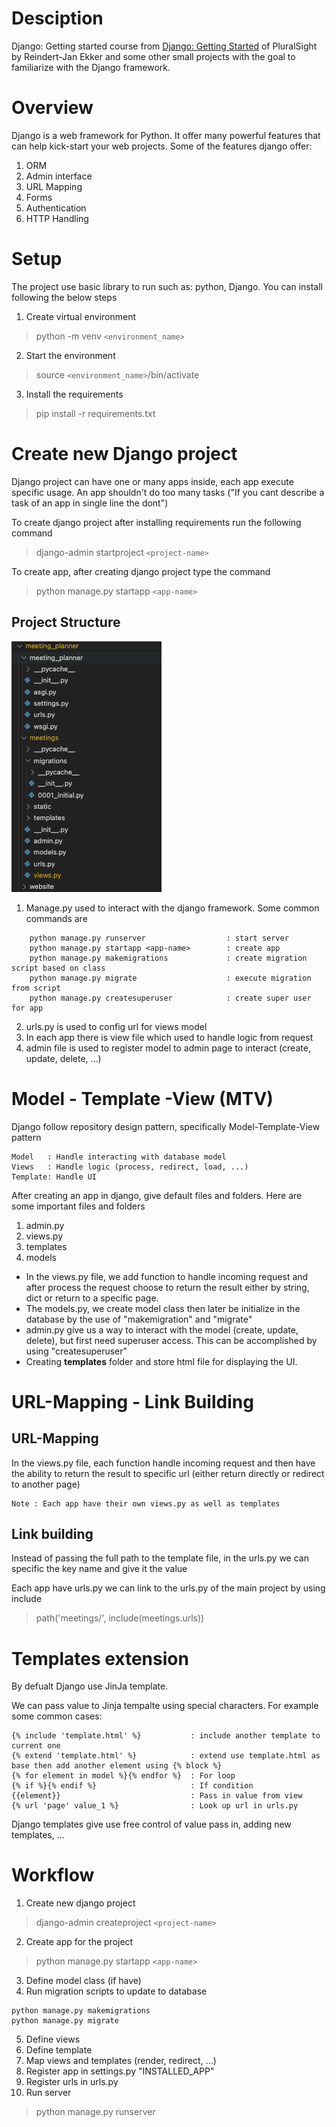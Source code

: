 # Desciption
Django: Getting started course from [Django: Getting Started](https://app.pluralsight.com/course-player?clipId=d0873b64-cd0f-4348-8c6a-bc12e8d02d38) of PluralSight by Reindert-Jan Ekker and some other small projects with the goal to familiarize with the Django framework.

# Overview
Django is a web framework for Python. It offer many powerful features that can help kick-start your web projects. Some of the features django offer:
1. ORM
2. Admin interface
3. URL Mapping
4. Forms
5. Authentication
6. HTTP Handling

# Setup
The project use basic library to run such as: python, Django. You can install following the below steps

1. Create virtual environment
> python -m venv `<environment_name>`

2. Start the environment
> source `<environment_name>`/bin/activate

3. Install the requirements
> pip install -r requirements.txt

# Create new Django project
Django project can have one or many apps inside, each app execute specific usage. An app shouldn't do too many tasks ("If you cant describe a task of an app in single line the dont")

To create django project after installing requirements run the following command
> django-admin startproject `<project-name>`

To create app, after creating django project type the command
> python manage.py startapp `<app-name>`

## Project Structure
![Project structure image](images/project_structure.png)

1. Manage.py used to interact with the django framework. Some common commands are
```
    python manage.py runserver                  : start server
    python manage.py startapp <app-name>        : create app
    python manage.py makemigrations             : create migration script based on class
    python manage.py migrate                    : execute migration from script
    python manage.py createsuperuser            : create super user for app
```

2. urls.py is used to config url for views model
3. In each app there is view file which used to handle logic from request
4. admin file is used to register model to admin page to interact (create, update, delete, ...)

# Model - Template -View (MTV)
Django follow repository design pattern, specifically Model-Template-View pattern

```
Model   : Handle interacting with database model
Views   : Handle logic (process, redirect, load, ...)
Template: Handle UI
```

After creating an app in django, give default files and folders. Here are some important files and folders
1. admin.py
2. views.py
3. templates
4. models

- In the views.py file, we add function to handle incoming request and after process the request choose to return the result either by string, dict or return to a specific page.
- The models.py, we create model class then later be initialize in the database by the use of "makemigration" and "migrate"
- admin.py give us a way to interact with the model (create, update, delete), but first need superuser access. This can be accomplished by using "createsuperuser"
- Creating **templates** folder and store html file for displaying the UI.

# URL-Mapping - Link Building
## URL-Mapping
In the views.py file, each function handle incoming request and then have the ability to return the result to specific url (either return directly or redirect to another page)
```
Note : Each app have their own views.py as well as templates
```

## Link building
Instead of passing the full path to the template file, in the urls.py we can specific the key name and give it the value

Each app have urls.py we can link to the urls.py of the main project by using include
> path('meetings/', include(meetings.urls))

# Templates extension
By defualt Django use JinJa template.

We can pass value to Jinja tempalte using special characters. For example some common cases:

```
{% include 'template.html' %}           : include another template to current one
{% extend 'template.html' %}            : extend use template.html as base then add another element using {% block %}
{% for element in model %}{% endfor %}  : For loop
{% if %}{% endif %}                     : If condition
{{element}}                             : Pass in value from view
{% url 'page' value_1 %}                : Look up url in urls.py
```

Django templates give use free control of value pass in, adding new templates, ...


# Workflow
1. Create new django project 
> django-admin createproject `<project-name>`
2. Create app for the project
> python manage.py startapp `<app-name>`
3. Define model class (if have)
4. Run migration scripts to update to database
```
python manage.py makemigrations
python manage.py migrate
```
5. Define views
6. Define template
7. Map views and templates (render, redirect, ...)
8. Register app in settings.py "INSTALLED_APP"
9. Register urls in urls.py
10. Run server
> python manage.py runserver
